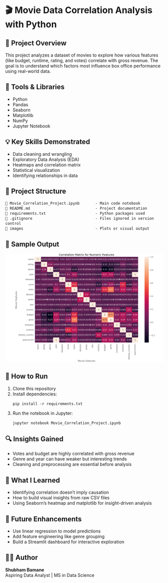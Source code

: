 # 🎬 Movie Data Correlation Analysis with Python

## 📌 Project Overview
This project analyzes a dataset of movies to explore how various features (like budget, runtime, rating, and votes) correlate with gross revenue. The goal is to understand which factors most influence box office performance using real-world data.

## 🔧 Tools & Libraries
- Python
- Pandas
- Seaborn
- Matplotlib
- NumPy
- Jupyter Notebook

## 💡 Key Skills Demonstrated
- Data cleaning and wrangling
- Exploratory Data Analysis (EDA)
- Heatmaps and correlation matrix
- Statistical visualization
- Identifying relationships in data

## 📂 Project Structure
```
📓 Movie_Correlation_Project.ipynb       - Main code notebook
📄 README.md                             - Project documentation
📄 requirements.txt                      - Python packages used
📄 .gitignore                            - Files ignored in version control
📁 images                                - Plots or visual output
```

## 📸 Sample Output
![Correlation_Heatmap](images/Correlation_Heatmap.png)

## 🚀 How to Run
1. Clone this repository
2. Install dependencies:
   ```
   pip install -r requirements.txt
   ```
3. Run the notebook in Jupyter:
   ```
   jupyter notebook Movie_Correlation_Project.ipynb 
   ```

## 🔍 Insights Gained
- Votes and budget are highly correlated with gross revenue
- Genre and year can have weaker but interesting trends
- Cleaning and preprocessing are essential before analysis

## 🧠 What I Learned
- Identifying correlation doesn’t imply causation
- How to build visual insights from raw CSV files
- Using Seaborn’s heatmap and matplotlib for insight-driven analysis

## 🔮 Future Enhancements
- Use linear regression to model predictions
- Add feature engineering like genre grouping
- Build a Streamlit dashboard for interactive exploration

## 🧑‍💼 Author
**Shubham Bamane**  
Aspiring Data Analyst | MS in Data Science  
